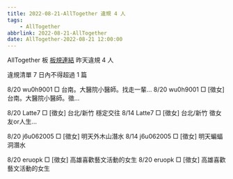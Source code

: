 ```yaml
---
title: 2022-08-21-AllTogether 違規 4 人
tags:
    - AllTogether
abbrlink: 2022-08-21-AllTogether
date: AllTogether-2022-08-21 12:00:00
---
```

AllTogether 板 [板規連結](https://www.ptt.cc/bbs/AllTogether/M.1643211430.A.5FB.html)
昨天違規 4 人
<!-- more -->

違規清單
7 日內不得超過 1 篇

8/20 wu0h9001 □ 台南。大醫院小醫師。找走一輩…
8/20 wu0h9001 □ [徵女] 台南。大醫院小醫師。徵…

8/20 Latte7 □ [徵女] 台北/新竹 穩定交往
8/14 Latte7 □ [徵女] 台北/新竹 徵女友or人生…

8/20 j6u062005 □ [徵女] 明天外木山潛水
8/14 j6u062005 □ [徵女] 明天蝙蝠洞潛水

8/20 eruopk □ [徵女] 高雄喜歡藝文活動的女生
8/20 eruopk □ [徵女] 高雄喜歡藝文活動的女生